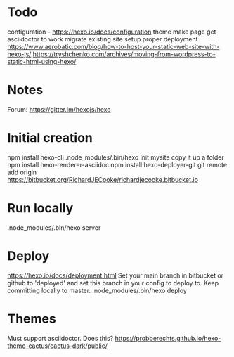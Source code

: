 # Todo
configuration - https://hexo.io/docs/configuration
theme
make page
get asciidoctor to work
migrate existing site
setup proper deployment
https://www.aerobatic.com/blog/how-to-host-your-static-web-site-with-hexo-js/
https://tryshchenko.com/archives/moving-from-wordpress-to-static-html-using-hexo/

# Notes
Forum: https://gitter.im/hexojs/hexo

# Initial creation
npm install hexo-cli
.node_modules/.bin/hexo init mysite
copy it up a folder
npm install hexo-renderer-asciidoc
npm install hexo-deployer-git
git remote add origin https://bitbucket.org/RichardJECooke/richardjecooke.bitbucket.io

# Run locally
.node_modules/.bin/hexo server

# Deploy
https://hexo.io/docs/deployment.html
Set your main branch in bitbucket or github to 'deployed' and set this branch in your config to deploy to.
Keep committing locally to master.
.node_modules/.bin/hexo deploy

# Themes
Must support asciidoctor.
Does this? https://probberechts.github.io/hexo-theme-cactus/cactus-dark/public/